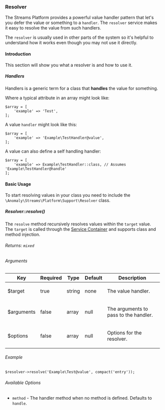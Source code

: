 ### Resolver

The Streams Platform provides a powerful value handler pattern that let's you defer the value or something to a `handler`. The `resolver` service makes it easy to resolve the value from such handlers.

The `resolver` is usually used in other parts of the system so it's helpful to understand how it works even though you may not use it directly.

#### Introduction

This section will show you what a resolver is and how to use it.

##### Handlers

Handlers is a generic term for a class that **handles** the value for something.

Where a typical attribute in an array might look like:

    $array = [
        'example' => 'Test',
    ];

A value `handler` might look like this:

    $array = [
        'example' => 'Example\TestHandler@value',
    ];

A value can also define a self handling handler:

    $array = [
        'example' => Example\TestHandler::class, // Assumes 'Example\TestHandler@handle'
    ];

#### Basic Usage

To start resolving values in your class you need to include the `\Anomaly\Streams\Platform\Support\Resolver` class.

##### Resolver::resolve()

The `resolve` method recursively resolves values within the `target` value. The `target` is called through the [Service Container](#core-concepts/service-container) and supports class and method injection.

###### Returns: `mixed`

###### Arguments

<table class="table table-bordered table-striped">

<thead>

<tr>

<th>Key</th>

<th>Required</th>

<th>Type</th>

<th>Default</th>

<th>Description</th>

</tr>

</thead>

<tbody>

<tr>

<td>

$target

</td>

<td>

true

</td>

<td>

string

</td>

<td>

none

</td>

<td>

The value handler.

</td>

</tr>

<tr>

<td>

$arguments

</td>

<td>

false

</td>

<td>

array

</td>

<td>

null

</td>

<td>

The arguments to pass to the handler.

</td>

</tr>

<tr>

<td>

$options

</td>

<td>

false

</td>

<td>

array

</td>

<td>

null

</td>

<td>

Options for the resolver.

</td>

</tr>

</tbody>

</table>

###### Example

    $resolver->resolve('Example\Test@value', compact('entry'));

###### Available Options

*   `method` - The handler method when no method is defined. Defaults to `handle`.
